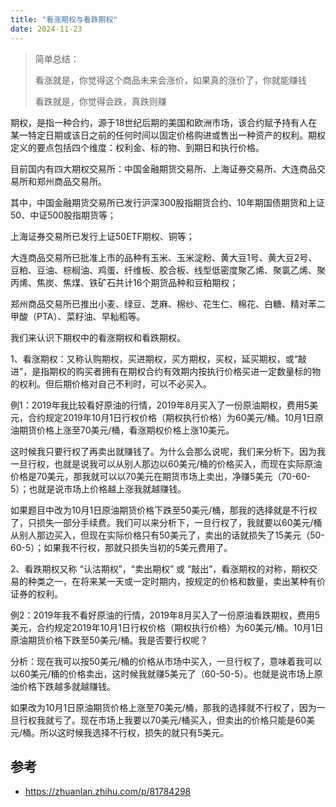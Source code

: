 ```yaml
---
title: "看涨期权与看跌期权"
date: 2024-11-23
---
```


> 简单总结：
>
> 看涨就是，你觉得这个商品未来会涨价，如果真的涨价了，你就能赚钱
>
> 看跌就是，你觉得会跌，真跌则赚



期权，是指一种合约，源于18世纪后期的美国和欧洲市场，该合约赋予持有人在某一特定日期或该日之前的任何时间以固定价格购进或售出一种资产的权利。期权定义的要点包括四个维度：权利金、标的物、到期日和执行价格。

目前国内有四大期权交易所：中国金融期货交易所、上海证券交易所、大连商品交易所和郑州商品交易所。

其中，中国金融期货交易所已发行沪深300股指期货合约、10年期国债期货和上证50、中证500股指期货等；

上海证券交易所已发行上证50ETF期权、铜等；

大连商品交易所已批准上市的品种有玉米、玉米淀粉、黄大豆1号、黄大豆2号、豆粕、豆油、棕榈油、鸡蛋、纤维板、胶合板、线型低密度聚乙烯、聚氯乙烯、聚丙烯、焦炭、焦煤、铁矿石共计16个期货品种和豆粕期权；

郑州商品交易所已推出小麦、绿豆、芝麻、棉纱、花生仁、棉花、白糖、精对苯二甲酸（PTA）、菜籽油、早籼稻等。

我们来认识下期权中的看涨期权和看跌期权。

1、看涨期权：又称认购期权，买进期权，买方期权，买权，延买期权，或“敲进”，是指期权的购买者拥有在期权合约有效期内按执行价格买进一定数量标的物的权利。但后期价格对自己不利时，可以不必买入。

例1：2019年我比较看好原油的行情，2019年8月买入了一份原油期权，费用5美元，合约规定2019年10月1日行权价格（期权执行价格）为60美元/桶。10月1日原油期货价格上涨至70美元/桶，看涨期权价格上涨10美元。

这时候我只要行权了再卖出就赚钱了。为什么会那么说呢，我们来分析下。因为我一旦行权，也就是说我可以从别人那边以60美元/桶的价格买入，而现在实际原油价格是70美元，那我就可以以70美元在期货市场上卖出，净赚5美元（70-60-5）；也就是说市场上价格越上涨我就越赚钱。

如果题目中改为10月1日原油期货价格下跌至50美元/桶，那我的选择就是不行权了，只损失一部分手续费。我们可以来分析下，一旦行权了，我就要以60美元/桶从别人那边买入，但现在实际价格只有50美元了，卖出的话就损失了15美元（50-60-5）；如果我不行权，那就只损失当初的5美元费用了。

2、看跌期权又称 “认沽期权”，“卖出期权” 或 “敲出”，看涨期权的对称，期权交易的种类之一，在将来某一天或一定时期内，按规定的价格和数量，卖出某种有价证券的权利。

例2：2019年我不看好原油的行情，2019年8月买入了一份原油看跌期权，费用5美元，合约规定2019年10月1日行权价格（期权执行价格）为60美元/桶。10月1日原油期货价格下跌至50美元/桶。我是否要行权呢？

分析：现在我可以按50美元/桶的价格从市场中买入，一旦行权了，意味着我可以以60美元/桶的价格卖出，这时候我就赚5美元了（60-50-5）。也就是说市场上原油价格下跌越多就越赚钱。

如果改为10月1日原油期货价格上涨至70美元/桶，那我的选择就不行权了，因为一旦行权我就亏了。现在市场上我要以70美元/桶买入，但卖出的价格只能是60美元/桶。所以这时候我选择不行权，损失的就只有5美元。



## 参考

+ https://zhuanlan.zhihu.com/p/81784298